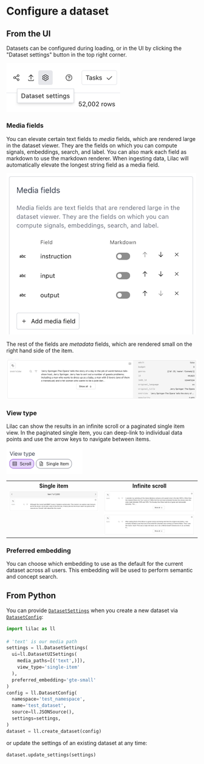 # Configure a dataset

## From the UI

Datasets can be configured during loading, or in the UI by clicking the "Dataset settings" button in
the top right corner.

<img width="300" src="../_static/dataset/dataset_settings_button.png"></img>

### Media fields

You can elevate certain text fields to _media_ fields, which are rendered large in the dataset
viewer. They are the fields on which you can compute signals, embeddings, search, and label. You can
also mark each field as markdown to use the markdown renderer. When ingesting data, Lilac will
automatically elevate the longest string field as a media field.

<img width="500" src="../_static/dataset/dataset_media_fields.png"></img>

The rest of the fields are _metadata_ fields, which are rendered small on the right hand side of the
item.

<img src="../_static/dataset/dataset_media_vs_metadata.png"></img>

### View type

Lilac can show the results in an infinite scroll or a paginated single item view. In the paginated
single item, you can deep-link to individual data points and use the arrow keys to navigate between
items.

<img width=200 src="../_static/dataset/dataset_view_type.png"></img>

<table>
  <tr>
    <th>Single item</td>
    <th>Infinite scroll</td>
  </tr>
  <tr>
    <td style="vertical-align:top;"><img src="../_static/dataset/dataset_single_item.png"></img></td>
    <td><img src="../_static/dataset/dataset_infinite_scroll.png"></img></td>
  </tr>
</table>

### Preferred embedding

You can choose which embedding to use as the default for the current dataset across all users. This
embedding will be used to perform semantic and concept search.

## From Python

You can provide [`DatasetSettings`](#lilac.DatasetSettings) when you create a new dataset via
[`DatasetConfig`](#lilac.DatasetConfig):

```python
import lilac as ll

# 'text' is our media path
settings = ll.DatasetSettings(
  ui=ll.DatasetUISettings(
    media_paths=[('text',)]),
    view_type='single-item'
  ),
  preferred_embedding='gte-small'
)
config = ll.DatasetConfig(
  namespace='test_namespace',
  name='test_dataset',
  source=ll.JSONSource(),
  settings=settings,
)
dataset = ll.create_dataset(config)
```

or update the settings of an existing dataset at any time:

```python
dataset.update_settings(settings)
```
